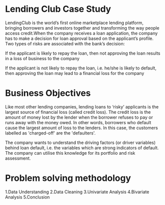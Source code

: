 # Lending Club Case Study

LendingClub is the world’s first online marketplace lending platform, bringing borrowers and investors together and transforming the way people access credit.When the company receives a loan application, the company has to make a decision for loan approval based on the applicant’s profile. Two types of risks are associated with the bank’s decision:

If the applicant is likely to repay the loan, then not approving the loan results in a loss of business to the company

If the applicant is not likely to repay the loan, i.e. he/she is likely to default, then approving the loan may lead to a financial loss for the company

# Business Objectives

Like most other lending companies, lending loans to ‘risky’ applicants is the largest source of financial loss (called credit loss). The credit loss is the amount of money lost by the lender when the borrower refuses to pay or runs away with the money owed. In other words, borrowers who default cause the largest amount of loss to the lenders. In this case, the customers labelled as 'charged-off' are the 'defaulters'. 

The company wants to understand the driving factors (or driver variables) behind loan default, i.e. the variables which are strong indicators of default.  The company can utilise this knowledge for its portfolio and risk assessment. 

# Problem solving methodology

1.Data Understanding
2.Data Cleaning
3.Univariate Analysis
4.Bivariate Analysis
5.Conclusion
